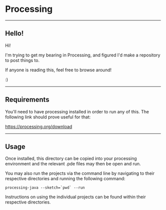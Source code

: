 # Processing

---------

## Hello!

Hi!

I'm trying to get my bearing in Processing, and figured I'd make a repository to post things to.

If anyone is reading this, feel free to browse around!

:)

---------

## Requirements

You'll need to have processing installed in order to run any of this. The following
link should prove useful for that:

https://processing.org/download

---------

## Usage

Once installed, this directory can be copied into your processing environment
and the relevant .pde files may then be open and run.

You may also run the projects via the command line by navigating to their
respective directories and running the following command:

```processing-java --sketch=`pwd` --run```

Instructions on using the individual projects can be found within their
respective directories.